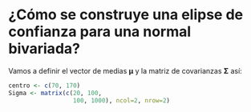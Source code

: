 
¿Cómo se construye una elipse de confianza para una normal bivariada?
=====================================================================

Vamos a definir el vector de medias **μ** y la matriz de covarianzas **Σ** así:

``` r
centro <- c(70, 170)
Sigma <- matrix(c(20, 100,
                  100, 1000), ncol=2, nrow=2)
```
